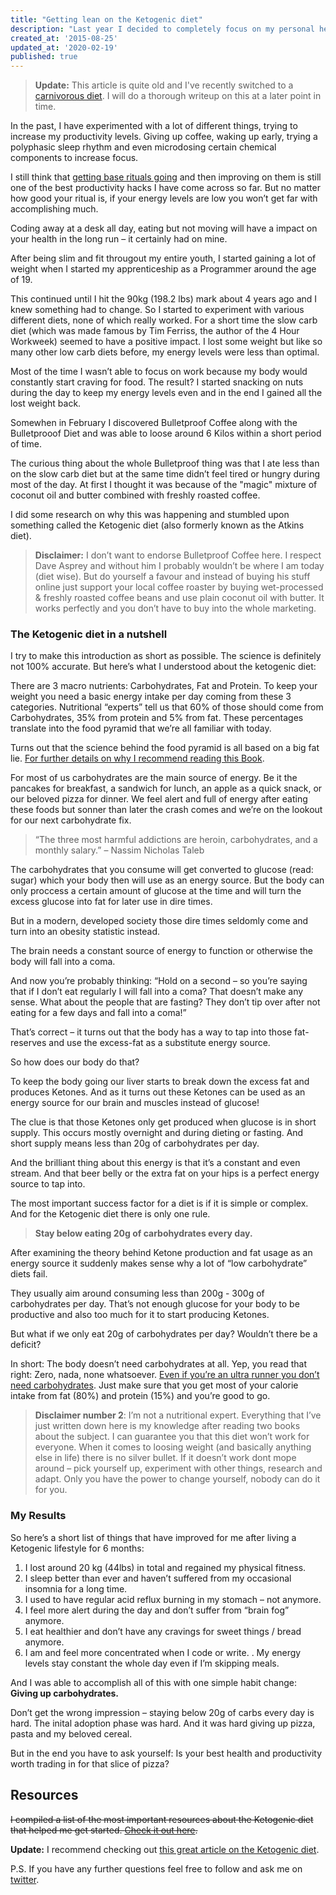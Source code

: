 ```yaml
---
title: "Getting lean on the Ketogenic diet"
description: "Last year I decided to completely focus on my personal health. This is the story about my journey of trying to lose 15 kilos of bodyweight."
created_at: '2015-08-25'
updated_at: '2020-02-19'
published: true
---
```

> **Update:** This article is quite old and I've recently switched to a [carnivorous diet](https://nutrita.app/guides/carnivore-diet/). I will do a thorough writeup on this at a later point in time.


In the past, I have experimented with a lot of different things, trying to increase my productivity levels. Giving up coffee, waking up early, trying a polyphasic sleep rhythm and even microdosing certain chemical components to increase focus.

I still think that [getting base rituals going](http://bitehype.com/productivity-improvement/) and then improving on them is still one of the best productivity hacks I have come across so far.
But no matter how good your ritual is, if your energy levels are low you won’t get far with accomplishing much.

Coding away at a desk all day, eating but not moving will have a impact on your health in the long run – it certainly had on mine.

After being slim and fit througout my entire youth, I started gaining a lot of weight when I started my apprenticeship as a Programmer around the age of 19.

This continued until I hit the 90kg (198.2 lbs) mark about 4 years ago and I knew something had to change.
So I started to experiment with various different diets, none of which really worked. For a short time the slow carb diet (which was made famous by Tim Ferriss, the author of the 4 Hour Workweek) seemed to have a positive impact. I lost some weight but like so many other low carb diets before, my energy levels were less than optimal.

Most of the time I wasn’t able to focus on work because my body would constantly start craving for food. The result? I started snacking on nuts during the day to keep my energy levels even and in the end I gained all the lost weight back.

Somewhen in February I discovered Bulletproof Coffee along with the Bulletprooof Diet and was able to loose around 6 Kilos within a short period of time.

The curious thing about the whole Bulletproof thing was that I ate less than on the slow carb diet but at the same time didn’t feel tired or hungry during most of the day.
At first I thought it was because of the "magic" mixture of coconut oil and butter combined with freshly roasted coffee.

I did some research on why this was happening and stumbled upon something called the Ketogenic diet (also formerly known as the Atkins diet).

> **Disclaimer:** I don’t want to endorse Bulletproof Coffee here. I respect Dave Asprey and without him I probably wouldn’t be where I am today (diet wise). But do yourself a favour and instead of buying his stuff online just support your local coffee roaster by buying wet-processed & freshly roasted coffee beans and use plain coconut oil with butter. It works perfectly and you don’t have to buy into the whole marketing.


### The Ketogenic diet in a nutshell

I try to make this introduction as short as possible. The science is definitely not 100% accurate. But here’s what I understood about the ketogenic diet:

There are 3 macro nutrients: Carbohydrates, Fat and Protein.
To keep your weight you need a basic energy intake per day coming from these 3 categories. Nutritional “experts” tell us that 60% of those should come from Carbohydrates, 35% from protein and 5% from fat. These percentages translate into the food pyramid that we’re all familiar with today.

Turns out that the science behind the food pyramid is all based on a big fat lie. [For further details on why I recommend reading  this Book](https://www.goodreads.com/book/show/11476367-the-art-and-science-of-low-carbohydrate-living).

For most of us carbohydrates are the main source of energy.
Be it the pancakes for breakfast, a sandwich for lunch, an apple as a quick snack, or our beloved pizza for dinner.
We feel alert and full of energy after eating these foods but sonner than later the crash comes and we’re on the lookout for our next carbohydrate fix.

> “The three most harmful addictions are heroin, carbohydrates, and a monthly salary.”
> –  Nassim Nicholas Taleb

The carbohydrates that you consume will get converted to glucose (read: sugar) which your body then will use as an energy source.
But the body can only proccess a certain amount of glucose at the time and will turn the excess glucose into fat for later use in dire times.

But in a modern, developed society those dire times seldomly come and turn into an obesity statistic instead.

The brain needs a constant source of energy to function or otherwise the body will fall into a coma.

And now you’re probably thinking: “Hold on a second – so you’re saying that if I don’t eat regularly I will fall into a coma? That doesn’t make any sense. What about the people that are fasting? They don’t tip over after not eating for a few days and fall into a coma!”

That’s correct – it turns out that the body has a way to tap into those fat-reserves and use the excess-fat as a substitute energy source.

So how does our body do that?

To keep the body going our liver starts to break down the excess fat and produces Ketones. And as it turns out these Ketones can be used as an energy source for our brain and muscles instead of glucose!

The clue is that those Ketones only get produced when glucose is in short supply. This occurs mostly overnight and during dieting or fasting. And short supply means less than 20g of carbohydrates per day.

And the brilliant thing about this energy is that it’s a constant and even stream. And that beer belly or the extra fat on your hips is a perfect energy source to tap into.

The most important success factor for a diet is if it is simple or complex. And for the Ketogenic diet there is only one rule.

> **Stay below eating 20g of carbohydrates every day.**

After examining the theory behind Ketone production and fat usage as an energy source it suddenly makes sense why a lot of “low carbohydrate” diets fail.

They usually aim around consuming less than 200g - 300g of carbohydrates per day. That’s not enough glucose for your body to be productive and also too much for it to start producing Ketones.

But what if we only eat 20g of carbohydrates per day?
Wouldn’t there be a deficit?

In short: The body doesn’t need carbohydrates at all. Yep, you read that right: Zero, nada, none whatsoever. [Even if you’re an ultra runner you don’t need carbohydrates](https://www.youtube.com/watch?v=96VZFklUM_Q). Just make sure that you get most of your calorie intake from fat (80%) and protein (15%) and you’re good to go.

> **Disclaimer number 2**: I’m not a nutritional expert.
Everything that I’ve just written down here is my knowledge after reading two books about the subject. I can guarantee you that this diet won’t work for everyone. When it comes to loosing weight (and basically anything else in life) there is no silver bullet. If it doesn’t work dont mope around – pick yourself up, experiment with other things, research and adapt. Only you have the power to change yourself, nobody can do it for you.


### My Results

So here’s a short list of things that have improved for me after living a Ketogenic lifestyle for 6 months:

1. I lost around 20 kg (44lbs) in total and regained my physical fitness.
2. I sleep better than ever and haven’t suffered from my occasional insomnia for a long time.
3. I used to have regular acid reflux burning in my stomach – not anymore.
4. I feel more alert during the day and don’t suffer from “brain fog” anymore.
5. I eat healthier and don’t have any cravings for sweet things / bread anymore.
6. I am and feel more concentrated when I code or write.
. My energy levels stay constant the whole day even if I’m skipping meals.

And I was able to accomplish all of this with one simple habit change: **Giving up carbohydrates.**

Don’t get the wrong impression – staying below 20g of carbs every day is hard. The inital adoption phase was hard. And it was hard giving up pizza, pasta and my beloved cereal.

But in the end you have to ask yourself: Is your best health and productivity worth trading in for that slice of pizza?

## Resources
<strike>I compiled a list of the most important resources about the Ketogenic diet that helped me get started. [Check it out here](http://keto.metalist.io).</strike>

**Update:** I recommend checking out [this great article on the Ketogenic diet](https://nutrita.app/complete-guide-to-ketogenic-diet-for-beginners/).

P.S. If you have any further questions feel free to follow and ask me on [twitter](https://twitter.com/therod).
